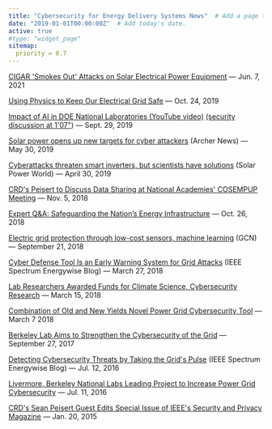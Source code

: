 ```yaml
---
title: "Cybersecurity for Energy Delivery Systems News"  # Add a page title.
date: "2019-01-01T00:00:00Z"  # Add today's date.
active: true
#type: "widget_page"
sitemap:
  priority = 0.7
---
```


[CIGAR 'Smokes Out' Attacks on Solar Electrical Power Equipment](https://crd.lbl.gov/news-and-publications/news/2021/cigar-smokes-out-attacks-on-solar-electrical-power-equipment/) — Jun. 7, 2021

[Using Physics to Keep Our Electrical Grid Safe](https://newscenter.lbl.gov/2019/10/24/using-physics-to-keep-our-electrical-grid-safe/) — Oct. 24, 2019

[Impact of AI in DOE National Laboratories (YouTube video)](https://www.youtube.com/watch?v=gLqVDrraLIc&feature=youtu.be) [(security discussion at 1'07"](https://youtu.be/gLqVDrraLIc?t=67)) — Sept. 29, 2019

[Solar power opens up new targets for cyber attackers](https://archerint.com/solar-power-opens-up-new-targets-for-cyber-attackers/) (Archer News) — May 30, 2019

[Cyberattacks threaten smart inverters, but scientists have solutions](https://www.solarpowerworldonline.com/2019/04/cyberattacks-threaten-smart-inverters-but-scientists-have-solutions/) (Solar Power World) — April 30, 2019

[CRD's Peisert to Discuss Data Sharing at National Academies' COSEMPUP Meeting](https://today.lbl.gov/2018/11/05/crds-sean-peisert-to-discuss-data-sharing-at-national-academies-cosempup-meeting-on-nov-8/) — Nov. 5, 2018

[Expert Q&A: Safeguarding the Nation’s Energy Infrastructure](https://today.lbl.gov/2018/10/26/expert-qa-safeguarding-the-nations-energy-infrastructure/) — Oct. 26, 2018

[Electric grid protection through low-cost sensors, machine learning](https://gcn.com/articles/2018/09/21/grid-cybersecurity.aspx?m=1) (GCN) — September 21, 2018

[Cyber Defense Tool Is an Early Warning System for Grid Attacks](https://spectrum.ieee.org/energywise/energy/the-smarter-grid/cyber-defense-tool-targets-grid-vulnerability) (IEEE Spectrum Energywise Blog) — March 27, 2018

[Lab Researchers Awarded Funds for Climate Science, Cybersecurity Research](http://today.lbl.gov/2018/03/15/lab-researchers-awarded-funds-for-climate-science-cybersecurity-research/) — March 15, 2018

[Combination of Old and New Yields Novel Power Grid Cybersecurity Tool](http://crd.lbl.gov/news-and-publications/news/2018/combination-of-old-and-new-yields-novel-power-grid-cybersecurity-tool/) — March 7 2018

[Berkeley Lab Aims to Strengthen the Cybersecurity of the Grid](http://newscenter.lbl.gov/2017/09/26/berkeley-lab-aims-to-strengthen-the-cybersecurity-of-the-grid/) — September 27, 2017

[Detecting Cybersecurity Threats by Taking the Grid's Pulse](http://spectrum.ieee.org/energywise/energy/the-smarter-grid/detecting-cyberintruders-by-taking-the-grids-pulse) (IEEE Spectrum Energywise Blog) — Jul. 12, 2016

[Livermore, Berkeley National Labs Leading Project to Increase Power Grid Cybersecurity](https://crd.lbl.gov/news-and-publications/news/2016/livermore-berkeley-national-labs-leading-project-to-increase-power-grid-cybersecurity/) — Jul. 11, 2016

[CRD's Sean Peisert Guest Edits Special Issue of IEEE's Security and Privacy Magazine](https://crd.lbl.gov/news-and-publications/news/2015/crd-s-sean-peisert-guest-edits-special-issue-of-ieee-s-security-and-privacy-magazine/) — Jan. 20, 2015
